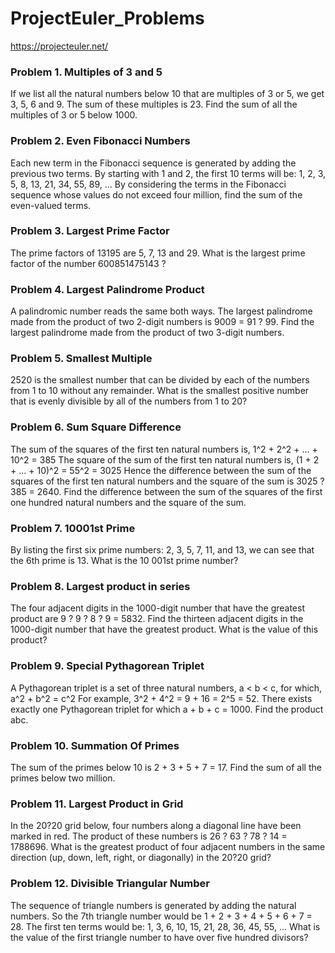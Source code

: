 # ProjectEuler_Problems

https://projecteuler.net/

### Problem 1. Multiples of 3 and 5

If we list all the natural numbers below 10 that are multiples of 3 or 5, we get 3, 5, 6 and 9. The sum of these multiples is 23. Find the sum of all the multiples of 3 or 5 below 1000.

### Problem 2. Even Fibonacci Numbers

Each new term in the Fibonacci sequence is generated by adding the previous two terms. By starting with 1 and 2, the first 10 terms will be: 1, 2, 3, 5, 8, 13, 21, 34, 55, 89, ... By considering the terms in the Fibonacci sequence whose values do not exceed four million, find the sum of the even-valued terms.

### Problem 3. Largest Prime Factor

The prime factors of 13195 are 5, 7, 13 and 29. What is the largest prime factor of the number 600851475143 ?

### Problem 4. Largest Palindrome Product

A palindromic number reads the same both ways. The largest palindrome made from the product of two 2-digit numbers is 9009 = 91 ? 99. Find the largest palindrome made from the product of two 3-digit numbers.

### Problem 5. Smallest Multiple

2520 is the smallest number that can be divided by each of the numbers from 1 to 10 without any remainder. What is the smallest positive number that is evenly divisible by all of the numbers from 1 to 20?

### Problem 6. Sum Square Difference

The sum of the squares of the first ten natural numbers is, 1^2 + 2^2 + ... + 10^2 = 385 The square of the sum of the first ten natural numbers is, (1 + 2 + ... + 10)^2 = 55^2 = 3025 Hence the difference between the sum of the squares of the first ten natural numbers and the square of the sum is 3025 ? 385 = 2640. Find the difference between the sum of the squares of the first one hundred natural numbers and the square of the sum.

### Problem 7. 10001st Prime

By listing the first six prime numbers: 2, 3, 5, 7, 11, and 13, we can see that the 6th prime is 13. What is the 10 001st prime number?

### Problem 8. Largest product in series

The four adjacent digits in the 1000-digit number that have the greatest product are 9 ? 9 ? 8 ? 9 = 5832. Find the thirteen adjacent digits in the 1000-digit number that have the greatest product. What is the value of this product?

### Problem 9. Special Pythagorean Triplet

A Pythagorean triplet is a set of three natural numbers, a < b < c, for which, a^2 + b^2 = c^2
For example, 3^2 + 4^2 = 9 + 16 = 2^5 = 52. There exists exactly one Pythagorean triplet for which a + b + c = 1000. Find the product abc.

### Problem 10. Summation Of Primes

The sum of the primes below 10 is 2 + 3 + 5 + 7 = 17. Find the sum of all the primes below two million.

### Problem 11. Largest Product in Grid

In the 20?20 grid below, four numbers along a diagonal line have been marked in red. The product of these numbers is 26 ? 63 ? 78 ? 14 = 1788696. What is the greatest product of four adjacent numbers in the same direction (up, down, left, right, or diagonally) in the 20?20 grid?

### Problem 12. Divisible Triangular Number

The sequence of triangle numbers is generated by adding the natural numbers. So the 7th triangle number would be 
1 + 2 + 3 + 4 + 5 + 6 + 7 = 28. The first ten terms would be: 1, 3, 6, 10, 15, 21, 28, 36, 45, 55, ... What is the value of the first triangle number to have over five hundred divisors?